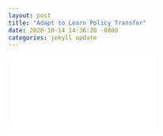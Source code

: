 ```yaml
---
layout: post
title: "Adapt to Learn Policy Transfer"
date: 2020-10-14 14:36:28 -0800
categories: jekyll update
---
```


![ICRA2021 Supplementary Document](/gj_blog/assets/ATLsup.pdf)
